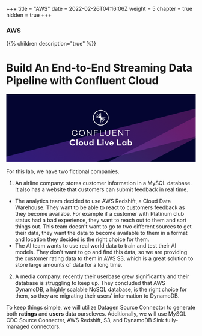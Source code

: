 +++
title = "AWS"
date = 2022-02-26T04:16:06Z
weight = 5
chapter = true
hidden = true
+++

### AWS

{{% children description="true" %}}


# Build An End-to-End Streaming Data Pipeline with Confluent Cloud

![banner](/images/banner.png)


For this lab, we have two fictional companies. 
1. An airline company: stores customer information in a MySQL database. It also has a website that customers can submit feedback in real time. 
  * The analytics team decided to use AWS Redshift, a Cloud Data Warehouse. They want to be able to react to customers feedback as they become availabe. For example if a customer with Platinum club status had a bad experience, they want to reach out to them and sort things out. This team doesn't want to go to two different sources to get their data, they want the data to become available to them in a format and location they decided is the right choice for them. 
  * The AI team wants to use real world data to train and test their AI models. They don't want to go and find this data, so we are providing the customer rating data to them in AWS S3, which is a great solution to store large amounts of data for a long time.
2. A media company: recently their userbase grew significantly and their database is struggling to keep up. They concluded that AWS DynamoDB, a highly scalable NoSQL database, is the right choice for them, so they are migrating their users' information to DynamoDB. 

To keep things simple, we will utilize Datagen Source Connector to generate both **ratings** and **users** data ourseleves. Additionally, we will use MySQL CDC Source Connecter, AWS Redshift, S3, and DynamoDB Sink fully-managed connectors.  